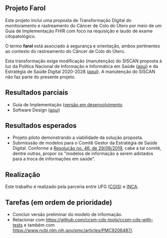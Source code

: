 ## Projeto Farol

Este projeto inclui uma proposta de Transformação Digital do monitoramento e
rastreamento do Câncer de Colo do Útero por meio de um Guia de Implementação FHIR
com foco na requisição e laudo de exame citopatológico.

O termo **farol** está associado à segurança e
orientação, ambos pertinentes ao contexto
do rastreamento do Câncer de Colo do Útero.

Esta transformação exige modificação (manutenção) do SISCAN proposta à luz da Política Nacional de Informação e Informática em Saúde ([aqui](https://bvsms.saude.gov.br/bvs/saudelegis/gm/2021/prt1768_02_08_2021.html)) e da Estratégia de Saúde Digital 2020-2028 ([aqui](https://bvsms.saude.gov.br/bvs/publicacoes/estrategia_saude_digital_Brasil.pdf)). A manutenção do SISCAN não faz parte do presente projeto.

## Resultados parciais

- Guia de Implementação ([versão em desenvolvimento](https://build.fhir.org/ig/kyriosdata/farol/)
- Software Design ([aqui](https://s.icepanel.io/VbViUpE48Q))

## Resultados esperados

- Projeto piloto demonstrando a viabilidade da solução proposta.
- Submisssão de modelos para o Comitê Gestor da Estratégia de Saúde Digital. Conforme a [Resolução no. 46, de 29/08/2019](https://www.in.gov.br/en/web/dou/-/resolucao-n-46-de-29-de-agosto-de-2019-221309239), cabe a tal comitê, dentre outras, propor os "modelos de informação a serem adotados para a troca de informações em saúde".

## Realização

Este trabalho é realizado pela parceria entre UFG ([CGIS](https://cgis.ufg.br/)) e [INCA](https://www.inca.gov.br/).

## Tarefas (em ordem de prioridade)

- Concluir versão preliminar do modelo de informação.
- Relacionar com https://github.com/ccsm-cds-tools/ccsm-cds-with-tests e também com https://www.ncbi.nlm.nih.gov/pmc/articles/PMC9206487/.
